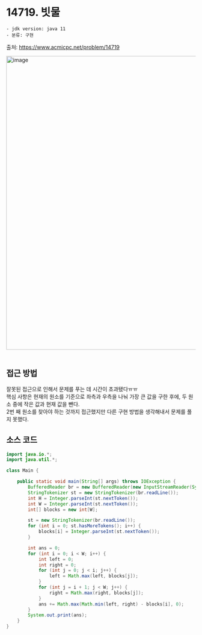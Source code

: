 # 14719. 빗물

    - jdk version: java 11
    - 분류: 구현

출처: https://www.acmicpc.net/problem/14719
<br>

<img width="780" alt="image" src="https://user-images.githubusercontent.com/56334513/204733338-46d8dc30-6e33-409a-8feb-6b32d4fa94c3.png">

<br>
<br>

## 접근 방법

잘못된 접근으로 인해서 문제를 푸는 데 시간이 초과됐다ㅠㅠ <br>
핵심 사항은 현재의 원소를 기준으로 좌측과 우측을 나눠 가장 큰 값을 구한 후에, 두 원소 중에 작은 값과 현재 값을 뺀다. <br>
2번 째 원소를 찾아야 하는 것까지 접근했지만 다른 구현 방법을 생각해내서 문제를 풀지 못했다. 

## 소스 코드
```java
import java.io.*;
import java.util.*;

class Main {

    public static void main(String[] args) throws IOException {
        BufferedReader br = new BufferedReader(new InputStreamReader(System.in));
        StringTokenizer st = new StringTokenizer(br.readLine());
        int H = Integer.parseInt(st.nextToken());
        int W = Integer.parseInt(st.nextToken());
        int[] blocks = new int[W];

        st = new StringTokenizer(br.readLine());
        for (int i = 0; st.hasMoreTokens(); i++) {
            blocks[i] = Integer.parseInt(st.nextToken());
        }

        int ans = 0;
        for (int i = 0; i < W; i++) {
            int left = 0;
            int right = 0;
            for (int j = 0; j < i; j++) {
                left = Math.max(left, blocks[j]);
            }
            for (int j = i + 1; j < W; j++) {
                right = Math.max(right, blocks[j]);
            }
            ans += Math.max(Math.min(left, right) - blocks[i], 0);
        }
        System.out.print(ans);
    }
}
```